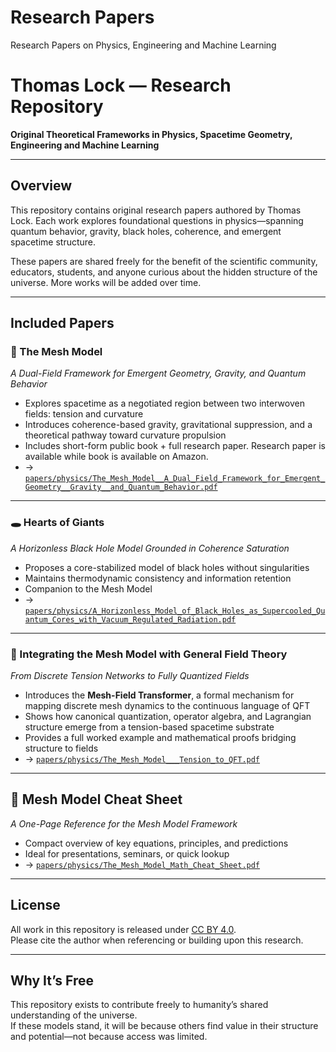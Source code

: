 # Research Papers  
Research Papers on Physics, Engineering and Machine Learning

# Thomas Lock — Research Repository  
**Original Theoretical Frameworks in Physics, Spacetime Geometry, Engineering and Machine Learning**

---

## Overview

This repository contains original research papers authored by Thomas Lock. Each work explores foundational questions in physics—spanning quantum behavior, gravity, black holes, coherence, and emergent spacetime structure.

These papers are shared freely for the benefit of the scientific community, educators, students, and anyone curious about the hidden structure of the universe. More works will be added over time.

---

## Included Papers

### 🧠 The Mesh Model  
*A Dual-Field Framework for Emergent Geometry, Gravity, and Quantum Behavior*  
- Explores spacetime as a negotiated region between two interwoven fields: tension and curvature  
- Introduces coherence-based gravity, gravitational suppression, and a theoretical pathway toward curvature propulsion  
- Includes short-form public book + full research paper. Research paper is available while book is available on Amazon.  
- → [`papers/physics/The_Mesh_Model__A_Dual_Field_Framework_for_Emergent_Geometry__Gravity__and_Quantum_Behavior.pdf`](./papers/physics/The_Mesh_Model__A_Dual_Field_Framework_for_Emergent_Geometry__Gravity__and_Quantum_Behavior.pdf)

---

### 🕳️ Hearts of Giants  
*A Horizonless Black Hole Model Grounded in Coherence Saturation*  
- Proposes a core-stabilized model of black holes without singularities  
- Maintains thermodynamic consistency and information retention  
- Companion to the Mesh Model  
- → [`papers/physics/A_Horizonless_Model_of_Black_Holes_as_Supercooled_Quantum_Cores_with_Vacuum_Regulated_Radiation.pdf`](./A_Horizonless_Model_of_Black_Holes_as_Supercooled_Quantum_Cores_with_Vacuum_Regulated_Radiation.pdf)

---

### 🔁 Integrating the Mesh Model with General Field Theory  
*From Discrete Tension Networks to Fully Quantized Fields*  
- Introduces the **Mesh-Field Transformer**, a formal mechanism for mapping discrete mesh dynamics to the continuous language of QFT  
- Shows how canonical quantization, operator algebra, and Lagrangian structure emerge from a tension-based spacetime substrate  
- Provides a full worked example and mathematical proofs bridging structure to fields  
- → [`papers/physics/The_Mesh_Model___Tension_to_QFT.pdf`](./papers/physics/The_Mesh_Model___Tension_to_QFT.pdf)

---

## 🧾 Mesh Model Cheat Sheet  
*A One-Page Reference for the Mesh Model Framework*  
- Compact overview of key equations, principles, and predictions  
- Ideal for presentations, seminars, or quick lookup  
- → [`papers/physics/The_Mesh_Model_Math_Cheat_Sheet.pdf`](./papers/physics/The_Mesh_Model_Math_Cheat_Sheet.pdf)

---

## License

All work in this repository is released under [CC BY 4.0](https://creativecommons.org/licenses/by/4.0/).  
Please cite the author when referencing or building upon this research.

---

## Why It’s Free

This repository exists to contribute freely to humanity’s shared understanding of the universe.  
If these models stand, it will be because others find value in their structure and potential—not because access was limited.
